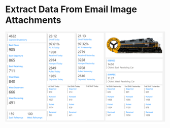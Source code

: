 # Extract Data From Email Image Attachments 


![alt text](https://github.com/smazurski/ExtractEmailData/blob/main/Inventory.png?raw=true)
